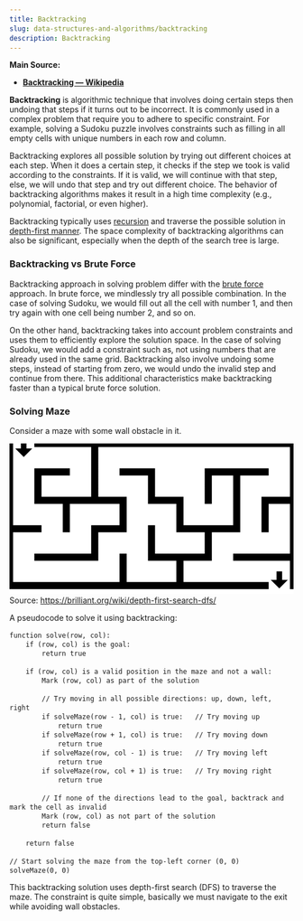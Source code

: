 ```yaml
---
title: Backtracking
slug: data-structures-and-algorithms/backtracking
description: Backtracking
---
```


**Main Source:**

- **[Backtracking — Wikipedia](https://en.wikipedia.org/wiki/Backtracking)**

**Backtracking** is algorithmic technique that involves doing certain steps then undoing that steps if it turns out to be incorrect. It is commonly used in a complex problem that require you to adhere to specific constraint. For example, solving a Sudoku puzzle involves constraints such as filling in all empty cells with unique numbers in each row and column.

Backtracking explores all possible solution by trying out different choices at each step. When it does a certain step, it checks if the step we took is valid according to the constraints. If it is valid, we will continue with that step, else, we will undo that step and try out different choice. The behavior of backtracking algorithms makes it result in a high time complexity (e.g., polynomial, factorial, or even higher).

Backtracking typically uses [recursion](/cs-notes/data-structures-and-algorithms/recursion) and traverse the possible solution in [depth-first manner](/cs-notes/data-structures-and-algorithms/traversal#depth-first-search-dfs). The space complexity of backtracking algorithms can also be significant, especially when the depth of the search tree is large.

### Backtracking vs Brute Force

Backtracking approach in solving problem differ with the [brute force](/cs-notes/computer-and-programming-fundamentals/computer-and-programming-terminology) approach. In brute force, we mindlessly try all possible combination. In the case of solving Sudoku, we would fill out all the cell with number 1, and then try again with one cell being number 2, and so on.

On the other hand, backtracking takes into account problem constraints and uses them to efficiently explore the solution space. In the case of solving Sudoku, we would add a constraint such as, not using numbers that are already used in the same grid. Backtracking also involve undoing some steps, instead of starting from zero, we would undo the invalid step and continue from there. This additional characteristics make backtracking faster than a typical brute force solution.

### Solving Maze

Consider a maze with some wall obstacle in it.

![Solving maze](./maze-solve.gif)  
Source: https://brilliant.org/wiki/depth-first-search-dfs/

A pseudocode to solve it using backtracking:

```
function solve(row, col):
    if (row, col) is the goal:
        return true

    if (row, col) is a valid position in the maze and not a wall:
        Mark (row, col) as part of the solution

        // Try moving in all possible directions: up, down, left, right
        if solveMaze(row - 1, col) is true:   // Try moving up
            return true
        if solveMaze(row + 1, col) is true:   // Try moving down
            return true
        if solveMaze(row, col - 1) is true:   // Try moving left
            return true
        if solveMaze(row, col + 1) is true:   // Try moving right
            return true

        // If none of the directions lead to the goal, backtrack and mark the cell as invalid
        Mark (row, col) as not part of the solution
        return false

    return false

// Start solving the maze from the top-left corner (0, 0)
solveMaze(0, 0)
```

This backtracking solution uses depth-first search (DFS) to traverse the maze. The constraint is quite simple, basically we must navigate to the exit while avoiding wall obstacles.
